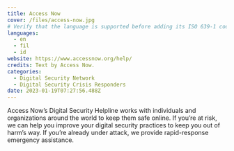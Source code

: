 ```yaml
---
title: Access Now
cover: /files/access-now.jpg
# Verify that the language is supported before adding its ISO 639-1 code here. without the country code, i.e. ms instead of ms_MY.
languages:
  - en
  - fil
  - id
website: https://www.accessnow.org/help/
credits: Text by Access Now.
categories:
  - Digital Security Network
  - Digital Security Crisis Responders
date: 2023-01-19T07:27:56.488Z
---
```

Access Now’s Digital Security Helpline works with individuals and organizations around the world to keep them safe online. If you’re at risk, we can help you improve your digital security practices to keep you out of harm’s way. If you’re already under attack, we provide rapid-response emergency assistance.